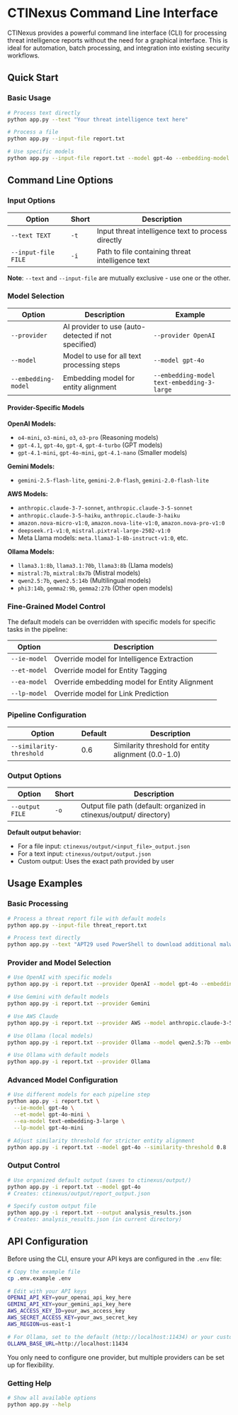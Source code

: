 # CTINexus Command Line Interface

CTINexus provides a powerful command line interface (CLI) for processing threat intelligence reports without the need for a graphical interface. This is ideal for automation, batch processing, and integration into existing security workflows.

## Quick Start

### Basic Usage

```bash
# Process text directly
python app.py --text "Your threat intelligence text here"

# Process a file
python app.py --input-file report.txt

# Use specific models
python app.py --input-file report.txt --model gpt-4o --embedding-model text-embedding-3-large
```

## Command Line Options

### Input Options

| Option | Short | Description |
|--------|-------|-------------|
| `--text TEXT` | `-t` | Input threat intelligence text to process directly |
| `--input-file FILE` | `-i` | Path to file containing threat intelligence text |

**Note**: `--text` and `--input-file` are mutually exclusive - use one or the other.

### Model Selection

| Option | Description | Example |
|--------|-------------|---------|
| `--provider` | AI provider to use (auto-detected if not specified) | `--provider OpenAI` |
| `--model` | Model to use for all text processing steps | `--model gpt-4o` |
| `--embedding-model` | Embedding model for entity alignment | `--embedding-model text-embedding-3-large` |

#### Provider-Specific Models

**OpenAI Models:**
- `o4-mini`, `o3-mini`, `o3`, `o3-pro` (Reasoning models)
- `gpt-4.1`, `gpt-4o`, `gpt-4`, `gpt-4-turbo` (GPT models)
- `gpt-4.1-mini`, `gpt-4o-mini`, `gpt-4.1-nano` (Smaller models)

**Gemini Models:**
- `gemini-2.5-flash-lite`, `gemini-2.0-flash`, `gemini-2.0-flash-lite`

**AWS Models:**
- `anthropic.claude-3-7-sonnet`, `anthropic.claude-3-5-sonnet`
- `anthropic.claude-3-5-haiku`, `anthropic.claude-3-haiku`
- `amazon.nova-micro-v1:0`, `amazon.nova-lite-v1:0`, `amazon.nova-pro-v1:0`
- `deepseek.r1-v1:0`, `mistral.pixtral-large-2502-v1:0`
- Meta Llama models: `meta.llama3-1-8b-instruct-v1:0`, etc.

**Ollama Models:**
- `llama3.1:8b`, `llama3.1:70b`, `llama3:8b` (Llama models)
- `mistral:7b`, `mixtral:8x7b` (Mistral models)
- `qwen2.5:7b`, `qwen2.5:14b` (Multilingual models)
- `phi3:14b`, `gemma2:9b`, `gemma2:27b` (Other open models)

### Fine-Grained Model Control

The default models can be overridden with specific models for specific tasks in the pipeline:

| Option | Description |
|--------|-------------|
| `--ie-model` | Override model for Intelligence Extraction |
| `--et-model` | Override model for Entity Tagging |
| `--ea-model` | Override embedding model for Entity Alignment |
| `--lp-model` | Override model for Link Prediction |

### Pipeline Configuration

| Option | Default | Description |
|--------|---------|-------------|
| `--similarity-threshold` | 0.6 | Similarity threshold for entity alignment (0.0-1.0) |

### Output Options

| Option | Short | Description |
|--------|-------|-------------|
| `--output FILE` | `-o` | Output file path (default: organized in ctinexus/output/ directory) |

**Default output behavior:**
- For a file input: `ctinexus/output/<input_file>_output.json`
- For a text input: `ctinexus/output/output.json`
- Custom output: Uses the exact path provided by user

## Usage Examples

### Basic Processing

```bash
# Process a threat report file with default models
python app.py --input-file threat_report.txt

# Process text directly
python app.py --text "APT29 used PowerShell to download additional malware from 192.168.1.100"
```

### Provider and Model Selection

```bash
# Use OpenAI with specific models
python app.py -i report.txt --provider OpenAI --model gpt-4o --embedding-model text-embedding-3-large

# Use Gemini with default models
python app.py -i report.txt --provider Gemini

# Use AWS Claude
python app.py -i report.txt --provider AWS --model anthropic.claude-3-5-sonnet

# Use Ollama (local models)
python app.py -i report.txt --provider Ollama --model qwen2.5:7b --embedding-model nomic-embed-text

# Use Ollama with default models
python app.py -i report.txt --provider Ollama
```

### Advanced Model Configuration

```bash
# Use different models for each pipeline step
python app.py -i report.txt \
  --ie-model gpt-4o \
  --et-model gpt-4o-mini \
  --ea-model text-embedding-3-large \
  --lp-model gpt-4o-mini

# Adjust similarity threshold for stricter entity alignment
python app.py -i report.txt --model gpt-4o --similarity-threshold 0.8
```

### Output Control

```bash
# Use organized default output (saves to ctinexus/output/)
python app.py -i report.txt --model gpt-4o
# Creates: ctinexus/output/report_output.json

# Specify custom output file
python app.py -i report.txt --output analysis_results.json
# Creates: analysis_results.json (in current directory)
```

## API Configuration

Before using the CLI, ensure your API keys are configured in the `.env` file:

```bash
# Copy the example file
cp .env.example .env

# Edit with your API keys
OPENAI_API_KEY=your_openai_api_key_here
GEMINI_API_KEY=your_gemini_api_key_here
AWS_ACCESS_KEY_ID=your_aws_access_key
AWS_SECRET_ACCESS_KEY=your_aws_secret_key
AWS_REGION=us-east-1

# For Ollama, set to the default (http://localhost:11434) or your custom URL.
OLLAMA_BASE_URL=http://localhost:11434
```

You only need to configure one provider, but multiple providers can be set up for flexibility.

### Getting Help

```bash
# Show all available options
python app.py --help
```
